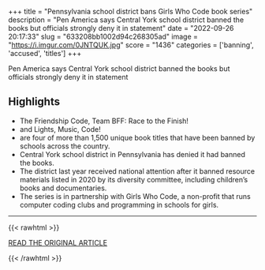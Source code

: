 +++
title = "Pennsylvania school district bans Girls Who Code book series"
description = "Pen America says Central York school district banned the books but officials strongly deny it in statement"
date = "2022-09-26 20:17:33"
slug = "633208bb1002d94c268305ad"
image = "https://i.imgur.com/0JNTQUK.jpg"
score = "1436"
categories = ['banning', 'accused', 'titles']
+++

Pen America says Central York school district banned the books but officials strongly deny it in statement

## Highlights

- The Friendship Code, Team BFF: Race to the Finish!
- and Lights, Music, Code!
- are four of more than 1,500 unique book titles that have been banned by schools across the country.
- Central York school district in Pennsylvania has denied it had banned the books.
- The district last year received national attention after it banned resource materials listed in 2020 by its diversity committee, including children’s books and documentaries.
- The series is in partnership with Girls Who Code, a non-profit that runs computer coding clubs and programming in schools for girls.

---

{{< rawhtml >}}
  <p class="article-category">
    <a target="_blank" href="https://www.theguardian.com/us-news/2022/sep/26/pennsylvania-book-ban-girls-who-code">READ THE ORIGINAL ARTICLE</a>
  </p>
{{< /rawhtml >}}
